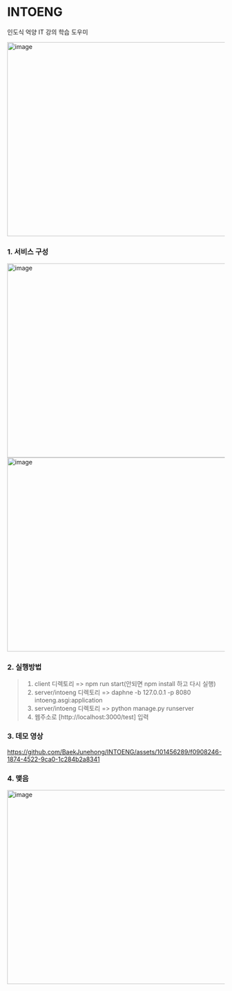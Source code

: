 # INTOENG  
인도식 억양 IT 강의 학습 도우미

<img src="https://github.com/BaekJunehong/INTOENG/assets/101456289/a3d42e7d-4ee6-4978-9e80-eaa794b365d5" alt="image" width="800" height="450">

### 1. 서비스 구성  
<img src="https://github.com/BaekJunehong/INTOENG/assets/101456289/147b3d6a-f9e6-487c-8f68-50e6272abe32" alt="image" width="800" height="450">  
<img src="https://github.com/BaekJunehong/INTOENG/assets/101456289/20284e2c-a804-4b1a-8024-7745c9a078a1" alt="image" width="800" height="450">  

### 2. 실행방법  

> 1. client 디렉토리 => npm run start(안되면 npm install 하고 다시 실행)
> 2. server/intoeng 디렉토리 => daphne -b 127.0.0.1 -p 8080 intoeng.asgi:application
> 3. server/intoeng 디렉토리 => python manage.py runserver
> 4. 웹주소로 [http://localhost:3000/test] 입력

### 3. 데모 영상  

https://github.com/BaekJunehong/INTOENG/assets/101456289/f0908246-1874-4522-9ca0-1c284b2a8341  

### 4. 맺음  

<img src="https://github.com/BaekJunehong/INTOENG/assets/101456289/7b12ef4b-a3ab-4181-a185-5cd7b3bf303f" alt="image" width="800" height="450">   

